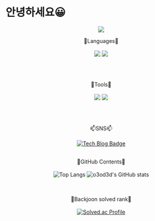 # 안녕하세요😀
<div align="center">
<img src="https://capsule-render.vercel.app/api?type=waving&color=auto&height=200&section=header&text=Hyeonji_Github&fontSize=90" />


📕Languages📕</br> 
</br>
<img src="https://img.shields.io/badge/Python-007396?style=flat&logo=python&logoColor=white" />
<img src="https://img.shields.io/badge/C-E34F26?style=flat&logo=C&logoColor=white" />

</br></br>

🔧Tools🔧</br>
</br>
<img src="https://img.shields.io/badge/visualstudiocode-007ACC?style=flat&logo=visualstudiocode&logoColor=white" />
<img src="https://img.shields.io/badge/pycharm-000000?style=flat&logo=pycharm&logoColor=white" />

</br></br>


📫SNS📫</br></br>
[![Tech Blog Badge](https://img.shields.io/badge/Blog-CC0000?style=flat-square&logo=Tesla&logoColor=white&link=https://hjtheory.tistory.com/)](https://hjtheory.tistory.com/) 
</br></br>

📃GitHub Contents📃</br></br>
![Top Langs](https://github-readme-stats.vercel.app/api/top-langs/?username=o3od3d&layout=compact&theme=merko)
![o3od3d's GitHub stats](https://github-readme-stats.vercel.app/api?username=o3od3d&show_icons=true&theme=tokyonight)  
</br></br>

🥇Backjoon solved rank🥇</br></br>
[![Solved.ac Profile](http://mazassumnida.wtf/api/generate_badge?boj=o3od3d)](https://solved.ac/o3od3d)

</div>
